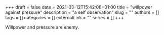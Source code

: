 +++ 
draft = false
date = 2021-03-12T15:42:08+01:00
title = "willpower against pressure"
description = "a self observation"
slug = ""
authors = []
tags = []
categories = []
externalLink = ""
series = []
+++

Willpower and pressure are enemy.
